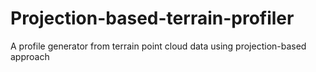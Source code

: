# Projection-based-terrain-profiler
A profile generator from terrain point cloud data using projection-based approach 
